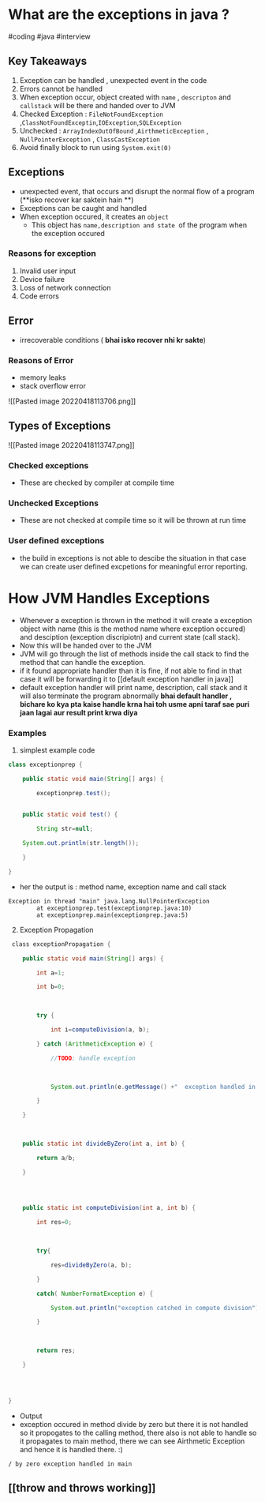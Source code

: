 # What are the exceptions in java ?
#coding 
#java 
#interview 


## Key Takeaways
1. Exception can be handled , unexpected event in the code
3. Errors cannot be handled
4. When exception occur, object created with `name` , `descripton` and `callstack` will be there and handed over to JVM
5. Checked Exception : `FileNotFoundException` ,`ClassNotFoundExceptin`,`IOException`,`SQLException`
6. Unchecked : `ArrayIndexOutOfBound` ,`AirthmeticException` , `NullPointerException` , `ClassCastException`
7. Avoid finally block to run using `System.exit(0)`


## Exceptions
- unexpected event, that occurs and disrupt the normal flow of a program (**isko recover kar saktein hain **)
- Exceptions can be caught and handled
- When exception occured, it creates an `object` 
	- This object has `name,description and state `of the program when the exception occured


### Reasons for exception
1. Invalid user input
2. Device failure
3. Loss of network connection
4. Code errors


## Error
- irrecoverable conditions ( **bhai isko recover nhi kr sakte**)

### Reasons of Error
- memory leaks
- stack overflow error 


![[Pasted image 20220418113706.png]]


## Types of Exceptions 

![[Pasted image 20220418113747.png]]


### Checked exceptions
- These are checked by compiler at compile time

### Unchecked Exceptions
- These are not checked at compile time so it will be thrown at run time


### User defined exceptions
- the build in exceptions is not able to descibe the situation in that case we can create user defined excpetions for meaningful error reporting.




# How JVM Handles Exceptions
- Whenever a exception is thrown in the method it will create  a exception object with name (this is the method name where exception occured) and desciption (exception discripiotn) and current state (call stack).
- Now this will be handed over to  the JVM
- JVM will go through the list of methods inside the call stack to find the method that can handle the exception.
- if it found appropriate handler than it is fine, if not able to find in that case it will be forwarding it to   [[default exception handler in java]]
- default exception handler will print name, description, call stack and it will also terminate the program abnormally **bhai default handler , bichare ko kya pta kaise handle krna hai toh usme apni taraf sae puri jaan lagai aur result print krwa diya**



### Examples

1.  simplest example
code

```java
class exceptionprep {

    public static void main(String[] args) {

        exceptionprep.test();

   
    public static void test() {

        String str=null;

    System.out.println(str.length());

    }

}
```

-  her the output is : method name, exception name and call stack 
```
Exception in thread "main" java.lang.NullPointerException
        at exceptionprep.test(exceptionprep.java:10)
        at exceptionprep.main(exceptionprep.java:5)
```


2. Exception Propagation

```java
 class exceptionPropagation {

    public static void main(String[] args) {

        int a=1;

        int b=0;

  

        try {

            int i=computeDivision(a, b);

        } catch (ArithmeticException e) {

            //TODO: handle exception

  

            System.out.println(e.getMessage() +"  exception handled in main");

        }

    }

  

    public static int divideByZero(int a, int b) {

        return a/b;

    }

  
  

    public static int computeDivision(int a, int b) {

        int res=0;

  

        try{

            res=divideByZero(a, b);

        }

        catch( NumberFormatException e) {

            System.out.println("exception catched in compute division");

        }

  

        return res;

    }

  
  

}
```


- Output 
- exception occured in method divide by zero but there it is not handled so it propogates to the calling method, there also is not able to handle so it propagates to main method, there we can see Airthmetic Exception and hence it is handled there. :) 
```
/ by zero exception handled in main
```


## [[throw and throws working]]